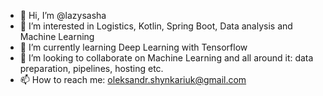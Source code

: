 - 👋 Hi, I’m @lazysasha
- 👀 I’m interested in Logistics, Kotlin, Spring Boot, Data analysis and Machine Learning
- 🌱 I’m currently learning Deep Learning with Tensorflow
- 💞️ I’m looking to collaborate on Machine Learning and all around it: data preparation, pipelines, hosting etc.
- 📫 How to reach me: oleksandr.shynkariuk@gmail.com

<!---
lazysasha/lazysasha is a ✨ special ✨ repository because its `README.md` (this file) appears on your GitHub profile.
You can click the Preview link to take a look at your changes.
--->
